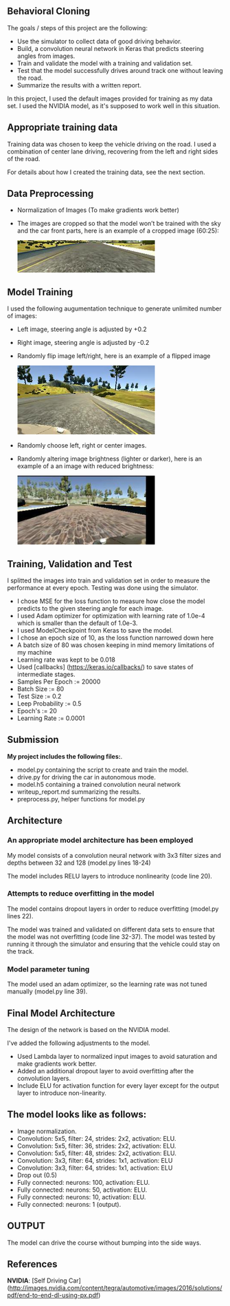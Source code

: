 ## Behavioral Cloning

[//]: # (Image References)

[image1]: ./images/augment.jpg "Augmentation"
[image2]: ./images/crop.jpg "Cropping"
[image3]: ./images/preprocess.jpg "Preprocessing"
[image4]: ./images/randomBrightness.jpg "Random Brightness"
[image5]: ./images/randomFlip.jpg "Random Flip"
[image6]: ./images/randomTranslate.jpg "Random Translate"
[image7]: ./examples/placeholder_small.png "Flipped Image"

The goals / steps of this project are the following:   
* Use the simulator to collect data of good driving behavior.  
* Build, a convolution neural network in Keras that predicts steering angles from images.  
* Train and validate the model with a training and validation set.  
* Test that the model successfully drives around track one without leaving the road.  
* Summarize the results with a written report.  

In this project, I used the default images provided for training as my data set.
I used the NVIDIA model, as it's supposed to work well in this situation.

## Appropriate training data

Training data was chosen to keep the vehicle driving on the road. I used a combination of center lane driving, recovering from the left and right sides of the road. 

For details about how I created the training data, see the next section. 

## Data Preprocessing

* Normalization of Images (To make gradients work better)
* The images are cropped so that the model won’t be trained with the sky and the car front parts, here is an example of a cropped image (60:25):

	![alt text][image2]

## Model Training
I used the following augumentation technique to generate unlimited number of images:

* Left image, steering angle is adjusted by +0.2
* Right image, steering angle is adjusted by -0.2
* Randomly flip image left/right, here is an example of a flipped image

	![alt text][image5]

* Randomly choose left, right or center images.
* Randomly altering image brightness (lighter or darker), here is an example of a an image with reduced brightness:    

	![alt text][image4]

## Training, Validation and Test
I splitted the images into train and validation set in order to measure the performance at every epoch. Testing was done using the simulator.

* I chose MSE for the loss function to measure how close the model predicts to the given steering angle for each image.
* I used Adam optimizer for optimization with learning rate of 1.0e-4 which is smaller than the default of 1.0e-3. 
* I used ModelCheckpoint from Keras to save the model.
* I chose an epoch size of 10, as the loss function narrowed down here
* A batch size of 80 was chosen keeping in mind memory limitations of my machine
* Learning rate was kept to be 0.018
* Used [callbacks] (https://keras.io/callbacks/) to save states of intermediate stages.
* Samples Per Epoch    := 20000
* Batch Size           := 80
* Test Size            := 0.2
* Leep Probability     := 0.5
* Epoch's              := 20
* Learning Rate        := 0.0001

## Submission
**My project includes the following files:**.   
- model.py containing the script to create and train the model.   
- drive.py for driving the car in autonomous mode.   
- model.h5 containing a trained convolution neural network   
- writeup_report.md summarizing the results.  
- preprocess.py, helper functions for model.py

## Architecture

### An appropriate model architecture has been employed

My model consists of a convolution neural network with 3x3 filter sizes and depths between 32 and 128 (model.py lines 18-24) 

The model includes RELU layers to introduce nonlinearity (code line 20). 

### Attempts to reduce overfitting in the model

The model contains dropout layers in order to reduce overfitting (model.py lines 22). 

The model was trained and validated on different data sets to ensure that the model was not overfitting (code line 32-37). The model was tested by running it through the simulator and ensuring that the vehicle could stay on the track.

### Model parameter tuning

The model used an adam optimizer, so the learning rate was not tuned manually (model.py line 39).

## Final Model Architecture

The design of the network is based on the NVIDIA model.

I've added the following adjustments to the model.

* Used Lambda layer to normalized input images to avoid saturation and make gradients work better.
* Added an additional dropout layer to avoid overfitting after the convolution layers.
* Include  ELU for activation function for every layer except for the output layer to introduce non-linearity.  

The model looks like as follows: 
---  
*  Image normalization.  
*  Convolution: 5x5, filter: 24, strides: 2x2, activation: ELU.  
*  Convolution: 5x5, filter: 36, strides: 2x2, activation: ELU.  
*  Convolution: 5x5, filter: 48, strides: 2x2, activation: ELU.  
*  Convolution: 3x3, filter: 64, strides: 1x1, activation: ELU    
*  Convolution: 3x3, filter: 64, strides: 1x1, activation: ELU     
*  Drop out (0.5)
*  Fully connected: neurons: 100, activation: ELU.  
*  Fully connected: neurons: 50, activation: ELU.  
*  Fully connected: neurons: 10, activation: ELU.  
*  Fully connected: neurons: 1 (output).  


## OUTPUT

The model can drive the course without bumping into the side ways.


## References
**NVIDIA**:   [Self Driving Car] (http://images.nvidia.com/content/tegra/automotive/images/2016/solutions/pdf/end-to-end-dl-using-px.pdf)